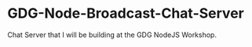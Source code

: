GDG-Node-Broadcast-Chat-Server
==============================

Chat Server that I will be building at the GDG NodeJS Workshop.